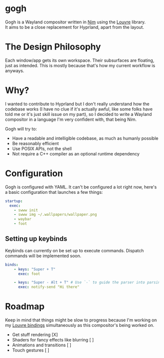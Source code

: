 # gogh
Gogh is a Wayland compositor written in [Nim](https://nim-lang.org) using the [Louvre](https://github.com/CuarzoSoftware/Louvre) library. \
It aims to be a close replacement for Hyprland, apart from the layout.

# The Design Philosophy
Each window/app gets its own workspace. Their subsurfaces are floating, just as intended. This is mostly because that's how my current workflow is anyways.

# Why?
I wanted to contribute to Hyprland but I don't really understand how the codebase works (I have no clue if it's actually awful, like some folks have told me or it's just skill issue on my part), so I decided to write a Wayland compositor in a language I'm very confident with, that being Nim.

Gogh will try to:
- Have a readable and intelligible codebase, as much as humanly possible
- Be reasonably efficient
- Use POSIX APIs, not the shell
- Not require a C++ compiler as an optional runtime dependency

# Configuration
Gogh is configured with YAML. It can't be configured a lot right now, here's a basic configuration that launches a few things:
```yaml
startup:
  exec:
    - swww init
    - swww img ~/.wallpapers/wallpaper.png
    - waybar
    - foot
```

## Setting up keybinds
Keybinds can currently on be set up to execute commands.
Dispatch commands will be implemented soon.
```yaml
binds:
    - keys: "Super + T"
      exec: foot

    - keys: "Super - Alt + T" # Use `-` to guide the parser into parsing the next item as the modifier
      exec: notify-send "Hi there"
```

# Roadmap
Keep in mind that things might be slow to progress because I'm working on my [Louvre bindings](https://github.com/xTrayambak/nim-louvre) simultaneously as this compositor's being worked on.
- Get stuff rendering [X]
- Shaders for fancy effects like blurring [ ]
- Animations and transitions [ ]
- Touch gestures [ ]
